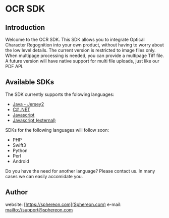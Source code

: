 # OCR SDK

## Introduction

Welcome to the OCR SDK. This SDK allows you to integrate Optical Character Regognition into your own product, without having to worry about the low level details.
The current version is restricted to image files only. When multipage processing is needed, you can provide a multipage Tiff file. A future version will have native support for multi file uploads, just like our PDF API.

## Available SDKs

The SDK currently supports the folowing languages:
 * [Java - Jersey2](tree/master/java8-jersey2)
 * [C# .NET](tree/mater/csharp-net45)
 * [Javascript](tree/mater/javascript)
 * [Javascript (external)](https://github.com/swagger-api/swagger-js/tree/2.x)
 
SDKs for the following languages will follow soon:
 * PHP
 * Swift3
 * Python
 * Perl
 * Android
 
Do you have the need for another language? Please contact us. In many cases we can easily accomidate you.

## Author
website: [https://sphereon.com](Sphereon.com)
e-mail: [mailto://support@sphereon.com](support@sphereon.com)

